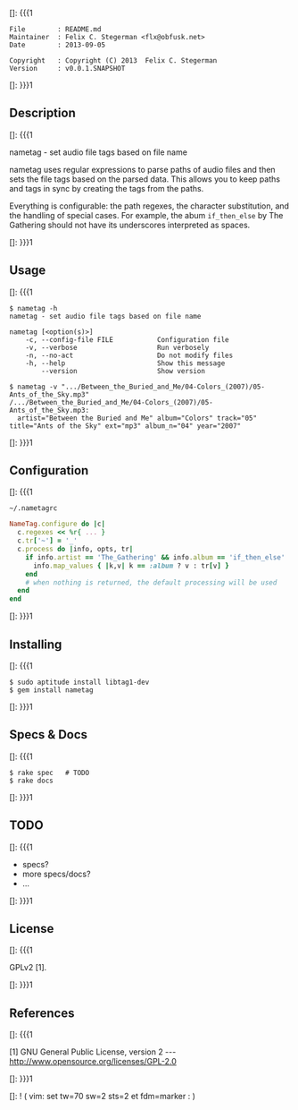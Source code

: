 []: {{{1

    File        : README.md
    Maintainer  : Felix C. Stegerman <flx@obfusk.net>
    Date        : 2013-09-05

    Copyright   : Copyright (C) 2013  Felix C. Stegerman
    Version     : v0.0.1.SNAPSHOT

[]: }}}1

## Description
[]: {{{1

  nametag - set audio file tags based on file name

  nametag uses regular expressions to parse paths of audio files and
  then sets the file tags based on the parsed data.  This allows you
  to keep paths and tags in sync by creating the tags from the paths.

  Everything is configurable: the path regexes, the character
  substitution, and the handling of special cases.  For example, the
  abum `if_then_else` by The Gathering should not have its underscores
  interpreted as spaces.

[]: }}}1

## Usage
[]: {{{1

    $ nametag -h
    nametag - set audio file tags based on file name

    nametag [<option(s)>]
        -c, --config-file FILE           Configuration file
        -v, --verbose                    Run verbosely
        -n, --no-act                     Do not modify files
        -h, --help                       Show this message
            --version                    Show version

    $ nametag -v ".../Between_the_Buried_and_Me/04-Colors_(2007)/05-Ants_of_the_Sky.mp3"
    /.../Between_the_Buried_and_Me/04-Colors_(2007)/05-Ants_of_the_Sky.mp3:
      artist="Between the Buried and Me" album="Colors" track="05" title="Ants of the Sky" ext="mp3" album_n="04" year="2007"

[]: }}}1

## Configuration
[]: {{{1

`~/.nametagrc`

```ruby
NameTag.configure do |c|
  c.regexes << %r{ ... }
  c.tr['~'] = '_'
  c.process do |info, opts, tr|
    if info.artist == 'The_Gathering' && info.album == 'if_then_else'
      info.map_values { |k,v| k == :album ? v : tr[v] }
    end
    # when nothing is returned, the default processing will be used
  end
end
```

[]: }}}1

## Installing
[]: {{{1

    $ sudo aptitude install libtag1-dev
    $ gem install nametag

[]: }}}1

## Specs & Docs
[]: {{{1

    $ rake spec   # TODO
    $ rake docs

[]: }}}1

## TODO
[]: {{{1

  * specs?
  * more specs/docs?
  * ...

[]: }}}1

## License
[]: {{{1

  GPLv2 [1].

[]: }}}1

## References
[]: {{{1

  [1] GNU General Public License, version 2
  --- http://www.opensource.org/licenses/GPL-2.0

[]: }}}1

[]: ! ( vim: set tw=70 sw=2 sts=2 et fdm=marker : )
